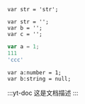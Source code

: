 `var str = 'str';`

    var str = '';
    var b = '';
    var c = '';
```javascript
var a = 1;
111
'ccc'
```
```demo
var a:number = 1;
var b:string = null;
```
:::yt-doc
这是文档描述
:::